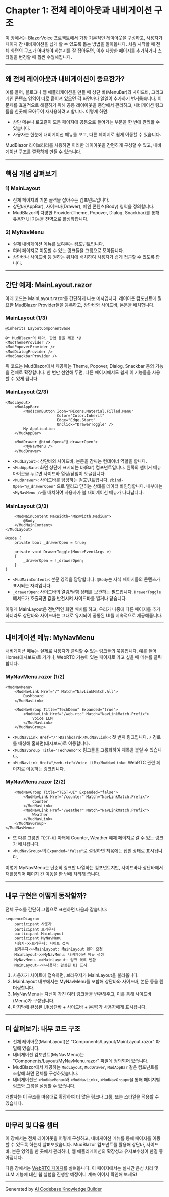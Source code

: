 # Chapter 1: 전체 레이아웃과 내비게이션 구조

이 장에서는 BlazorVoice 프로젝트에서 가장 기본적인 레이아웃을 구성하고, 사용자가 페이지 간 내비게이션을 쉽게 할 수 있도록 돕는 방법을 알아봅니다. 처음 시작할 때 전체 화면의 구조가 어떠해야 하는지를 잘 잡아두면, 이후 다양한 페이지를 추가하거나 스타일을 변경할 때 훨씬 수월해집니다.

---
## 왜 전체 레이아웃과 내비게이션이 중요한가?
예를 들어, 블로그나 웹 애플리케이션을 만들 때 상단 바(MenuBar)와 사이드바, 그리고 메인 콘텐츠 영역이 따로 흩어져 있으면 각 화면마다 일일이 추가하기 번거롭습니다. 이 문제를 효율적으로 해결하기 위해 공통 레이아웃을 중앙에서 관리하고, 내비게이션 링크들을 한곳에 모아두어 재사용하려고 합니다. 이렇게 하면:
- 상단 메뉴나 로고같이 모든 페이지에 공통으로 들어가는 부분을 한 번에 관리할 수 있습니다.
- 사용자는 한눈에 내비게이션 메뉴를 보고, 다른 페이지로 쉽게 이동할 수 있습니다.

MudBlazor 라이브러리를 사용하면 이러한 레이아웃을 간편하게 구성할 수 있고, 내비게이션 구조를 깔끔하게 만들 수 있습니다.

---
## 핵심 개념 살펴보기

### 1) MainLayout
- 전체 페이지의 기본 골격을 잡아주는 컴포넌트입니다.
- 상단바(AppBar), 사이드바(Drawer), 메인 콘텐츠(Body) 영역을 정의합니다.
- MudBlazor의 다양한 Provider(Theme, Popover, Dialog, Snackbar)를 통해 유용한 UI 기능을 전역으로 활성화합니다.

### 2) MyNavMenu
- 실제 내비게이션 메뉴를 보여주는 컴포넌트입니다.
- 여러 페이지로 이동할 수 있는 링크들을 그룹으로 모아둡니다.
- 상단바나 사이드바 등 원하는 위치에 배치하여 사용자가 쉽게 접근할 수 있도록 합니다.

---
## 간단 예제: MainLayout.razor

아래 코드는 MainLayout.razor를 간단하게 나눈 예시입니다. 레이아웃 컴포넌트에 필요한 MudBlazor Provider들을 등록하고, 상단바와 사이드바, 본문을 배치합니다.

### MainLayout (1/3)
```razor
@inherits LayoutComponentBase

@* MudBlazor의 테마, 팝업 등을 제공 *@
<MudThemeProvider />
<MudPopoverProvider />
<MudDialogProvider />
<MudSnackbarProvider />
```
위 코드는 MudBlazor에서 제공하는 Theme, Popover, Dialog, Snackbar 등의 기능을 전체로 확장합니다. 한 번만 선언해 두면, 다른 페이지에서도 쉽게 이 기능들을 사용할 수 있게 됩니다.

### MainLayout (2/3)
```razor
<MudLayout>
    <MudAppBar>
        <MudIconButton Icon="@Icons.Material.Filled.Menu"
                       Color="Color.Inherit"
                       Edge="Edge.Start"
                       OnClick="DrawerToggle" />
        My Application
    </MudAppBar>
    
    <MudDrawer @bind-Open="@_drawerOpen">
        <MyNavMenu />
    </MudDrawer>
```
- `<MudLayout>`: 상단바와 사이드바, 본문을 감싸는 컨테이너 역할을 합니다.  
- `<MudAppBar>`: 화면 상단에 표시되는 바(Bar) 컴포넌트입니다. 왼쪽의 햄버거 메뉴 아이콘을 누르면 사이드바 열림/닫힘이 토글됩니다.  
- `<MudDrawer>`: 사이드바를 담당하는 컴포넌트입니다. `@bind-Open="@_drawerOpen"` 으로 열리고 닫히는 상태를 데이터 바인딩합니다. 내부에는 `<MyNavMenu />`를 배치하여 사용자가 볼 내비게이션 메뉴가 나타납니다.

### MainLayout (3/3)
```razor
    <MudMainContent MaxWidth="MaxWidth.Medium">
        @Body
    </MudMainContent>
</MudLayout>

@code {
    private bool _drawerOpen = true;

    private void DrawerToggle(MouseEventArgs e)
    {
        _drawerOpen = !_drawerOpen;
    }
}
```
- `<MudMainContent>`: 본문 영역을 담당합니다. `@Body`는 자식 페이지들의 콘텐츠가 표시되는 자리입니다.  
- `_drawerOpen`: 사이드바의 열림/닫힘 상태를 보관하는 필드입니다. `DrawerToggle` 메서드가 호출되면 값을 반전시켜 사이드바를 열거나 닫습니다.

이렇게 MainLayout은 전반적인 화면 배치를 하고, 우리가 나중에 다른 페이지를 추가하더라도 상단바와 사이드바는 그대로 유지되어 공통된 UI를 지속적으로 제공해줍니다.

---
## 내비게이션 메뉴: MyNavMenu
내비게이션 메뉴는 실제로 사용자가 클릭할 수 있는 링크들의 묶음입니다. 예를 들어 Home(대시보드)로 가거나, WebRTC 기능이 있는 페이지로 가고 싶을 때 메뉴를 클릭합니다.

### MyNavMenu.razor (1/2)
```razor
<MudNavMenu>
    <MudNavLink Href="/" Match="NavLinkMatch.All">
        Dashboard
    </MudNavLink>
    
    <MudNavGroup Title="TechDemo" Expanded="true">
        <MudNavLink Href="/web-rtc" Match="NavLinkMatch.Prefix">
            Voice LLM
        </MudNavLink>        
    </MudNavGroup>
```
- `<MudNavLink Href="/">Dashboard</MudNavLink>`: 첫 번째 링크입니다. `/` 경로를 매칭해 홈화면(대시보드)로 이동합니다.  
- `<MudNavGroup Title="TechDemo">`: 링크들을 그룹화하여 제목을 붙일 수 있습니다.  
- `<MudNavLink Href="/web-rtc">Voice LLM</MudNavLink>`: WebRTC 관련 페이지로 이동하는 링크입니다.

### MyNavMenu.razor (2/2)
```razor
    <MudNavGroup Title="TEST-UI" Expanded="false">
        <MudNavLink Href="/counter" Match="NavLinkMatch.Prefix">
            Counter
        </MudNavLink>
        <MudNavLink Href="/weather" Match="NavLinkMatch.Prefix">
            Weather
        </MudNavLink>
    </MudNavGroup>
</MudNavMenu>
```
- 또 다른 그룹인 `TEST-UI` 아래에 Counter, Weather 예제 페이지로 갈 수 있는 링크가 배치됩니다.  
- `<MudNavGroup>`의 `Expanded="false"`로 설정하면 처음에는 접힌 상태로 표시됩니다.

이렇게 MyNavMenu는 단순히 링크만 나열하는 컴포넌트지만, 사이드바나 상단바에서 재활용되어 페이지 간 이동을 한 번에 처리해 줍니다.

---
## 내부 구현은 어떻게 동작할까?

전체 구조를 간단히 그림으로 표현하면 다음과 같습니다:

```mermaid
sequenceDiagram
    participant 사용자
    participant 브라우저
    participant MainLayout
    participant MyNavMenu
    사용자->>브라우저: 사이트 접속
    브라우저->>MainLayout: MainLayout 렌더 요청
    MainLayout->>MyNavMenu: 내비게이션 메뉴 생성
    MyNavMenu-->>MainLayout: 링크 목록 반환
    MainLayout-->>사용자: 완성된 UI 표시
```

1. 사용자가 사이트에 접속하면, 브라우저가 MainLayout을 불러옵니다.  
2. MainLayout 내부에서는 MyNavMenu를 포함해 상단바와 사이드바, 본문 등을 렌더링합니다.  
3. MyNavMenu는 자신이 가진 여러 링크들을 반환해주고, 이를 통해 사이드바(Menu)가 구성됩니다.  
4. 마지막에 완성된 UI(상단바 + 사이드바 + 본문)가 사용자에게 표시됩니다.

---
## 더 살펴보기: 내부 코드 구조

- 전체 레이아웃(MainLayout)은 "Components/Layout/MainLayout.razor" 파일에 있습니다.  
- 내비게이션 컴포넌트(MyNavMenu)는 "Components/Layout/MyNavMenu.razor" 파일에 정의되어 있습니다.  
- MudBlazor에서 제공하는 `MudLayout`, `MudDrawer`, `MudAppBar` 같은 컴포넌트를 조합해 화면 전체를 구성하였습니다.  
- 내비게이션은 `<MudNavMenu>`와 `<MudNavLink>`, `<MudNavGroup>`을 통해 페이지별 링크와 그룹을 설정할 수 있습니다.

개발자는 이 구조를 마음대로 확장하여 더 많은 링크나 그룹, 또는 스타일을 적용할 수 있습니다.

---
## 마무리 및 다음 챕터

이 장에서는 전체 레이아웃을 어떻게 구성하고, 내비게이션 메뉴를 통해 페이지를 이동할 수 있도록 하는지 살펴보았습니다. MudBlazor 컴포넌트를 활용해 상단바, 사이드바, 본문 영역을 한 곳에서 관리하니, 웹 애플리케이션의 확장성과 유지보수성이 한결 좋아집니다.

다음 장에서는 [WebRTC 페이지](02_webrtc_페이지_.md)를 살펴봅니다. 이 페이지에서는 실시간 음성 처리 및 LLM 기능에 대한 웹 실험을 진행할 예정이니 계속 이어서 확인해 보세요!

---

Generated by [AI Codebase Knowledge Builder](https://github.com/The-Pocket/Tutorial-Codebase-Knowledge)